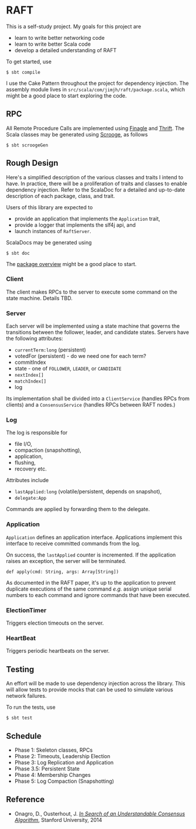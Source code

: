 # RAFT

This is a self-study project. My goals for this project are

- learn to write better networking code
- learn to write better Scala code
- develop a detailed understanding of RAFT

To get started, use

    $ sbt compile

I use the Cake Pattern throughout the project for dependency injection. The assembly module lives in
`src/scala/com/jimjh/raft/package.scala`, which might be a good place to start exploring the code.

## RPC

All Remote Procedure Calls are implemented using [Finagle][finagle] and [Thrift][thrift]. The Scala classes may be
generated using [Scrooge][scrooge], as follows

    $ sbt scroogeGen

## Rough Design

Here's a simplified description of the various classes and traits I intend to have. In practice, there will be a
proliferation of traits and classes to enable dependency injection. Refer to the ScalaDoc for a detailed and up-to-date
description of each package, class, and trait.

Users of this library are expected to

- provide an application that implements the `Application` trait,
- provide a logger that implements the slf4j api, and
- launch instances of `RaftServer`.

ScalaDocs may be generated using

    $ sbt doc
    
The [package overview][package.scala] might be a good place to start.

### Client

The client makes RPCs to the server to execute some command on the state machine. Details TBD.

### Server

Each server will be implemented using a state machine that governs the transitions between the follower, leader, and
candidate states. Servers have the following attributes:

  - `currentTerm:long` (persistent)
  - votedFor (persistent) - do we need one for each term?
  - commitIndex
  - state - one of `FOLLOWER`, `LEADER`, or `CANDIDATE`
  - `nextIndex[]`
  - `matchIndex[]`
  - log
  
Its implementation shall be divided into a `ClientService` (handles RPCs from clients) and a `ConsensusService` (handles
RPCs between RAFT nodes.)

### Log

The log is responsible for

  - file I/O,
  - compaction (snapshotting),
  - application,
  - flushing,
  - recovery etc.

Attributes include

  - `lastApplied:long` (volatile/persistent, depends on snapshot),
  - `delegate:App`

Commands are applied by forwarding them to the delegate.

### Application

`Application` defines an application interface. Applications implement this interface to receive committed commands from
the log.

On success, the `lastApplied` counter is incremented. If the application raises an exception, the server will be
terminated.

    def apply(cmd: String, args: Array[String])

As documented in the RAFT paper, it's up to the application to prevent duplicate executions of the same command _e.g._
assign unique serial numbers to each command and ignore commands that have been executed.

### ElectionTimer

Triggers election timeouts on the server.

### HeartBeat

Triggers periodic heartbeats on the server.

## Testing

An effort will be made to use dependency injection across the library. This will allow tests to provide mocks that can
be used to simulate various network failures.

To run the tests, use

    $ sbt test

## Schedule

- Phase 1: Skeleton classes, RPCs
- Phase 2: Timeouts, Leadership Election
- Phase 3: Log Replication and Application
- Phase 3.5: Persistent State
- Phase 4: Membership Changes
- Phase 5: Log Compaction (Snapshotting)

## Reference

- Onagro, D., Ousterhout, J. [_In Search of an Understandable Consensus Algorithm_][raft], Stanford University, 2014

  [raft]: https://ramcloud.stanford.edu/wiki/download/attachments/11370504/raft.pdf
  [finagle]: http://twitter.github.io/finagle/
  [thrift]: http://thrift.apache.org/
  [scrooge]: http://twitter.github.io/scrooge/
  [package.scala]: target/scala-2.10/api/index.html#com.jimjh.raft.package